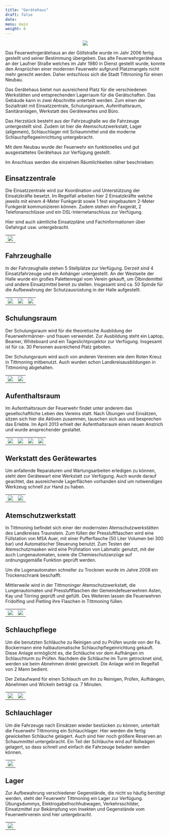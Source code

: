 ```yaml
---
title: "Gerätehaus"
draft: false
date: 
menu: main
weight: 6
---
```

<center>
<a data-fancybox="gallery" alt="Gerätehaus aussen" title="Gerätehaus aussen" href="/img/geraetehaus/geraetehaus.jpg"><img src="/img/geraetehaus/geraetehaus.jpg"></a>
</center>

Das Feuerwehrgerätehaus an der Göllstraße wurde im Jahr 2006 fertig gestellt und seiner Bestimmung übergeben. Das alte Feuerwehrgerätehaus an der Laufner Straße welches im Jahr 1980 in Dienst gestellt wurde, konnte den Ansprüchen einer modernen Feuerwehr aufgrund Platzmangels nicht mehr gerecht werden. Daher entschloss sich die Stadt Tittmoning für einen Neubau.

Das Gerätehaus bietet nun ausreichend Platz für die verschiedenen Werkstätten und entsprechenden Lagerraum für die Gerätschaften. Das Gebäude kann in zwei Abschnitte unterteilt werden. Zum einen der Sozialtrakt mit Einsatzzentrale, Schulungsraum, Aufenthaltsraum, Sanitäranlagen, Werkstatt des Gerätewartes und Büro.

Das Herzstück besteht aus der Fahrzeughalle wo die Fahrzeuge untergestellt sind. Zudem ist hier die Atemschutzwerkstatt, Lager (allgemein), Schlauchlager mit Schaummittel und die moderne Schlauchpflegeeinrichtung untergebracht.

Mit dem Neubau wurde der Feuerwehr ein funktionelles und gut ausgestattetes Gerätehaus zur Verfügung gestellt.

Im Anschluss werden die einzelnen Räumlichkeiten näher beschrieben:

 

## Einsatzzentrale

Die Einsatzzentrale wird zur Koordination und Unterstützung der Einsatzkräfte besetzt. Im Regelfall arbeiten hier 2 Einsatzkräfte welche jeweils mit einem 4-Meter Funkgerät sowie 1 fest eingebautem 2-Meter Funkgerät kommunizieren können. Zudem stehen ein Faxgerät, 2 Telefonanschlüsse und ein DSL-Internetanschluss zur Verfügung.

Hier sind auch sämtliche Einsatzpläne und Fachinformationen über Gefahrgut usw. untergebracht.

<table class="gallery">
	<tr>
		<td><a data-fancybox="gallery" alt="Einsatzzentrale mit Funkarbeitsplätzen" title="Einsatzzentrale mit Funkarbeitsplätzen" href="/img/geraetehaus/einsatzzentrale.jpg"><img src="/img/geraetehaus/einsatzzentrale.jpg"></a></td>
	</tr>
</table>

## Fahrzeughalle

In der Fahrzeughalle stehen 5 Stellplätze zur Verfügung. Derzeit sind 4 Einsatzfahrzeuge und ein Anhänger untergestellt. An der Westseite der Halle wurde ein großes Palettenregal vom Verein gekauft, um Ölbindemittel und andere Einsatzmittel bereit zu stellen. Insgesamt sind ca. 50 Spinde für die Aufbewahrung der Schutzausrüstung in der Halle aufgestellt.

<table class="gallery">
	<tr>
		<td><a data-fancybox="gallery" alt="Fahrzeughalle" title="Fahrzeughalle" href="/img/geraetehaus/fahrzeughalle1.jpg"><img src="/img/geraetehaus/fahrzeughalle1.jpg"></a></td>
		<td><a data-fancybox="gallery" alt="Fahrzeughalle" title="Fahrzeughalle" href="/img/geraetehaus/fahrzeughalle2.jpg"><img src="/img/geraetehaus/fahrzeughalle2.jpg"></a></td>
		<td><a data-fancybox="gallery" alt="Fahrzeughalle" title="Fahrzeughalle" href="/img/geraetehaus/fahrzeughalle3.jpg"><img src="/img/geraetehaus/fahrzeughalle3.jpg"></a></td>
	</tr>
</table>

## Schulungsraum

Der Schulungsraum wird für die theoretische Ausbildung der Feuerwehrmänner- und frauen verwendet. Zur Ausbildung steht ein Laptop, Beamer, Whiteboard und ein Tageslichtprojektor zur Verfügung. Insgesamt ist für ca. 30 Personen ausreichend Platz geboten.

Der Schulungsraum wird auch von anderen Vereinen wie dem Roten Kreuz in Tittmoning mitbenutzt. Auch wurden schon Landkreisausbildungen in Tittmoning abgehalten.

<table class="gallery">
	<tr>
		<td><a data-fancybox="gallery" alt="Schulungsraum" title="Schulungsraum" href="/img/geraetehaus/schulung1.jpg"><img src="/img/geraetehaus/schulung1.jpg"></a></td>
		<td><a data-fancybox="gallery" alt="Schulungsraum" title="Schulungsraum" href="/img/geraetehaus/schulung2.jpg"><img src="/img/geraetehaus/schulung2.jpg"></a></td>
	</tr>
</table>

## Aufenthaltsraum

Im Aufenthaltsraum der Feuerwehr findet unter anderem das gesellschaftliche Leben des Vereins statt. Nach Übungen und Einsätzen, sitzen sich hier die Aktiven zusammen, tauschen sich aus und besprechen das Erlebte. Im April 2013 erhielt der Aufenthaltsraum einen neuen Anstrich und wurde ansprechender gestaltet.

<table class="gallery">
	<tr>
		<td><a data-fancybox="gallery" alt="Aufenthaltsraum" title="Aufenthaltsraum" href="/img/geraetehaus/stueberl1.jpg"><img src="/img/geraetehaus/stueberl1.jpg"></a></td>
		<td><a data-fancybox="gallery" alt="Aufenthaltsraum" title="Aufenthaltsraum" href="/img/geraetehaus/stueberl2.jpg"><img src="/img/geraetehaus/stueberl2.jpg"></a></td>
		<td><a data-fancybox="gallery" alt="Aufenthaltsraum" title="Aufenthaltsraum" href="/img/geraetehaus/stueberl3.jpg"><img src="/img/geraetehaus/stueberl3.jpg"></a></td>
		<td><a data-fancybox="gallery" alt="Aufenthaltsraum" title="Aufenthaltsraum" href="/img/geraetehaus/stueberl4.jpg"><img src="/img/geraetehaus/stueberl4.jpg"></a></td>
	</tr>
</table>

## Werkstatt des Gerätewartes

Um anfallende Reparaturen und Wartungsarbeiten erledigen zu können, steht dem Gerätewart eine Werkstatt zur Verfügung. Auch wurde darauf geachtet, das ausreichende Lagerflächen vorhanden sind um notwendiges Werkzeug schnell zur Hand zu haben.

<table class="gallery">
	<tr>
		<td><a data-fancybox="gallery" alt="Werkstatt des Gerätewartes" title="Werkstatt des Gerätewartes" href="/img/geraetehaus/werkstatt1.jpg"><img src="/img/geraetehaus/werkstatt1.jpg"></a></td>
		<td><a data-fancybox="gallery" alt="Werkstatt Regal" title="Werkstatt Regal" href="/img/geraetehaus/werkstatt2.jpg"><img src="/img/geraetehaus/werkstatt2.jpg"></a></td>
	</tr>
</table>

## Atemschutzwerkstatt

In Tittmoning befindet sich einer der modernsten Atemschutzwerkstätten des Landkreises Traunstein. Zum füllen der Pressluftflaschen wird eine Füllstation von MSA Auer, mit einer Pufferflasche (50 Liter Volumen bei 300 bar) und Automatischer Steuerung benutzt. Zum Testen der Atemschutzmasken wird eine Prüfstation von Labmatic genutzt, mit der auch Lungenautomaten, sowie die Chemieschutzanzüge auf ordnungsgemäße Funktion geprüft werden.

Um die Lugenautomaten schneller zu Trocknen wurde im Jahre 2008 ein Trockenschrank beschafft.

Mittlerweile wird in der Tittmoninger Atemschutzwerkstatt, die Lungenautomaten und Pressluftflaschen der Gemeindefeuerwehren Asten, Kay und Törring geprüft und gefüllt. Des Weiteren lassen die Feuerwehren Fridolfing und Pietling ihre Flaschen in Tittmoning füllen.

<table class="gallery">
	<tr>
		<td><a data-fancybox="gallery" alt="Atemschutzwerkstatt - Füllstation und Prüfstation" title="Atemschutzwerkstatt - Füllstation und Prüfstation" href="/img/geraetehaus/atemschutz1.jpg"><img src="/img/geraetehaus/atemschutz1.jpg"></a></td>
		<td><a data-fancybox="gallery" alt="Atemschutzwerkstatt - Trockenschrank" title="Atemschutzwerkstatt - Trockenschrank" href="/img/geraetehaus/atemschutz2.jpg"><img src="/img/geraetehaus/atemschutz2.jpg"></a></td>
	</tr>
</table>

## Schlauchpflege

Um die benutzten Schläuche zu Reinigen und zu Prüfen wurde von der Fa. Bockermann eine halbautomatische Schlauchpflegeinrichtung gekauft. Diese Anlage ermöglicht es, die Schläuche vor dem Aufhängen im Schlauchturm zu Prüfen. Nachdem die Schläuche im Turm getrocknet sind, werden sie beim Abnehmen direkt gewickelt. Die Anlage wird im Regelfall von 2 Mann bedient.

Der Zeitaufwand für einen Schlauch um ihn zu Reinigen, Prüfen, Aufhängen, Abnehmen und Wickeln beträgt ca. 7 Minuten.

<table class="gallery">
	<tr>
		<td><a data-fancybox="gallery" alt="Schlauchpflege - Wasch- und Prüfeinrichtung" title="Schlauchpflege - Wasch- und Prüfeinrichtung" href="/img/geraetehaus/schlauchpflege.jpg"><img src="/img/geraetehaus/schlauchpflege.jpg"></a></td>
		<td><a data-fancybox="gallery" alt="Schlauchturm" title="Schlauchturm" href="/img/geraetehaus/schlauchturm.jpg"><img src="/img/geraetehaus/schlauchturm.jpg"></a></td>
	</tr>
</table>

## Schlauchlager

Um die Fahrzeuge nach Einsätzen wieder bestücken zu können, unterhält die Feuerwehr Tittmoning ein Schlauchlager. Hier werden die fertig gewickelten Schläuche gelagert. Auch sind hier noch größere Reserven an Schaummittel untergebracht. Ein Teil der Schläuche wird auf Rollwägen gelagert, so dass schnell und einfach die Fahrzeuge beladen werden können.

<table class="gallery">
	<tr>
		<td><a data-fancybox="gallery" alt="Schlauchlager mit Schaummittel" title="Schlauchlager mit Schaummittel" href="/img/geraetehaus/schlauchlager.jpg"><img src="/img/geraetehaus/schlauchlager.jpg"></a></td>
	</tr>
</table>

## Lager

Zur Aufbewahrung verschiedener Gegenstände, die nicht so häufig benötigt werden, steht der Feuerwehr Tittmoning ein Lager zur Verfügung. Übungsdummys, Elektrogabelhochhubwagen, Verkehrsschilder, Einsatzmittel zur Bekämpfung von Insekten und Gegenstände vom Feuerwehrverein sind hier untergebracht.

<table class="gallery">
	<tr>
		<td><a data-fancybox="gallery" alt="Lager" title="Lager" href="/img/geraetehaus/lager.jpg"><img src="/img/geraetehaus/lager.jpg"></a></td>
	</tr>
</table>